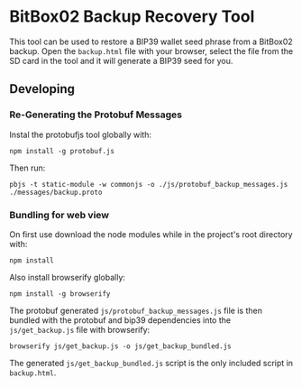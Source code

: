 # BitBox02 Backup Recovery Tool

This tool can be used to restore a BIP39 wallet seed phrase from a BitBox02 backup.
Open the `backup.html` file with your browser, select the file from the SD card in the
tool and it will generate a BIP39 seed for you.

## Developing

### Re-Generating the Protobuf Messages

Instal the protobufjs tool globally with:

    npm install -g protobuf.js

Then run:

    pbjs -t static-module -w commonjs -o ./js/protobuf_backup_messages.js ./messages/backup.proto

### Bundling for web view

On first use download the node modules while in the project's root directory with:

    npm install

Also install browserify globally:

    npm install -g browserify

The protobuf generated `js/protobuf_backup_messages.js` file is then bundled with the 
protobuf and bip39 dependencies into the `js/get_backup.js` file with browserify:

    browserify js/get_backup.js -o js/get_backup_bundled.js

The generated `js/get_backup_bundled.js` script is the only included script in
`backup.html`.

